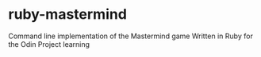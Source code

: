 # ruby-mastermind

Command line implementation of the Mastermind game
Written in Ruby for the Odin Project learning